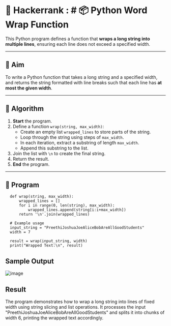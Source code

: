 # 🔄 Hackerrank : # 📦 Python Word Wrap Function

This Python program defines a function that **wraps a long string into multiple lines**, ensuring each line does not exceed a specified width.

---

## 🎯 Aim

To write a Python function that takes a long string and a specified width, and returns the string formatted with line breaks such that each line has **at most the given width**.

---

## 🧠 Algorithm

1. **Start** the program.
2. Define a function `wrap(string, max_width)`:
   - Create an empty list `wrapped_lines` to store parts of the string.
   - Loop through the string using steps of `max_width`.
   - In each iteration, extract a substring of length `max_width`.
   - Append this substring to the list.
3. Join the list with `\n` to create the final string.
4. Return the result.
5. **End** the program.

---


## 🧪 Program
      def wrap(string, max_width):
          wrapped_lines = []
          for i in range(0, len(string), max_width):
              wrapped_lines.append(string[i:i+max_width])
          return '\n'.join(wrapped_lines)
      
      # Example usage
      input_string = "PreethiJoshuaJoeAliceBobAreAllGoodStudents"
      width = 7
      
      result = wrap(input_string, width)
      print("Wrapped Text:\n", result)

## Sample Output
![image](https://github.com/user-attachments/assets/b5885e84-02eb-4901-8ed7-2c4a3ad69f52)

## Result
The program demonstrates how to wrap a long string into lines of fixed width using string slicing and list operations. It processes the input "PreethiJoshuaJoeAliceBobAreAllGoodStudents" and splits it into chunks of width 6, printing the wrapped text accordingly.
